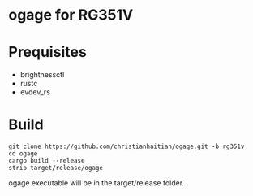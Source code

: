 # ogage for RG351V

Prequisites
===========
- brightnessctl
- rustc
- evdev_rs

Build
=====
```
git clone https://github.com/christianhaitian/ogage.git -b rg351v
cd ogage
cargo build --release
strip target/release/ogage
```
ogage executable will be in the target/release folder.
